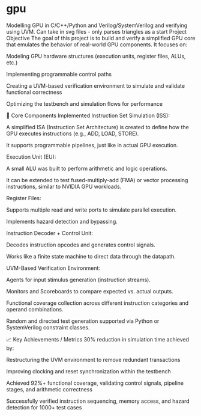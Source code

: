 # gpu
Modelling GPU in C/C++/Python and Verilog/SystemVerilog and verifying using UVM. 
Can take in svg files - only parses triangles as a start
 Project Objective
The goal of this project is to build and verify a simplified GPU core that emulates the behavior of real-world GPU components. It focuses on:

Modeling GPU hardware structures (execution units, register files, ALUs, etc.)

Implementing programmable control paths

Creating a UVM-based verification environment to simulate and validate functional correctness

Optimizing the testbench and simulation flows for performance

🧠 Core Components Implemented
Instruction Set Simulation (ISS):

A simplified ISA (Instruction Set Architecture) is created to define how the GPU executes instructions (e.g., ADD, LOAD, STORE).

It supports programmable pipelines, just like in actual GPU execution.

Execution Unit (EU):

A small ALU was built to perform arithmetic and logic operations.

It can be extended to test fused-multiply-add (FMA) or vector processing instructions, similar to NVIDIA GPU workloads.

Register Files:

Supports multiple read and write ports to simulate parallel execution.

Implements hazard detection and bypassing.

Instruction Decoder + Control Unit:

Decodes instruction opcodes and generates control signals.

Works like a finite state machine to direct data through the datapath.

UVM-Based Verification Environment:

Agents for input stimulus generation (instruction streams).

Monitors and Scoreboards to compare expected vs. actual outputs.

Functional coverage collection across different instruction categories and operand combinations.

Random and directed test generation supported via Python or SystemVerilog constraint classes.

📈 Key Achievements / Metrics
30% reduction in simulation time achieved by:

Restructuring the UVM environment to remove redundant transactions

Improving clocking and reset synchronization within the testbench

Achieved 92%+ functional coverage, validating control signals, pipeline stages, and arithmetic correctness

Successfully verified instruction sequencing, memory access, and hazard detection for 1000+ test cases

